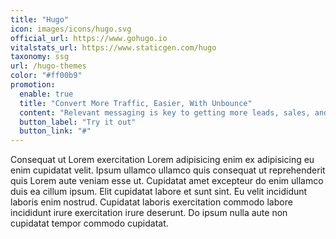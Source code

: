 ```yaml
---
title: "Hugo"
icon: images/icons/hugo.svg
official_url: https://www.gohugo.io
vitalstats_url: https://www.staticgen.com/hugo
taxonomy: ssg
url: /hugo-themes
color: "#ff00b9"
promotion:
  enable: true
  title: "Convert More Traffic, Easier, With Unbounce"
  content: "Relevant messaging is key to getting more leads, sales, and sign-ups—so give your visitors exactly what they’re looking for with custom-built landing pages."
  button_label: "Try it out"
  button_link: "#"
---
```


Consequat ut Lorem exercitation Lorem adipisicing enim ex adipisicing eu enim cupidatat velit. Ipsum ullamco ullamco quis consequat ut reprehenderit quis Lorem aute veniam esse ut. Cupidatat amet excepteur do enim ullamco duis ea cillum ipsum. Elit cupidatat labore et sunt sint. Eu velit incididunt laboris enim nostrud. Cupidatat laboris exercitation commodo labore incididunt irure exercitation irure deserunt. Do ipsum nulla aute non cupidatat tempor commodo cupidatat.